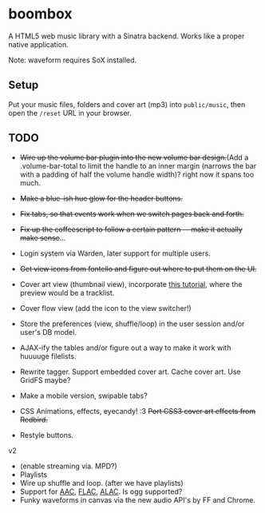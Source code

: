 boombox
=======

A HTML5 web music library with a Sinatra backend. Works like a proper native application.

Note: waveform requires SoX installed.


## Setup

Put your music files, folders and cover art (mp3) into `public/music`, then open the `/reset` URL in your browser.


## TODO

* ~~Wire up the volume bar plugin into the new volume bar design.~~(Add a .volume-bar-total to limit the handle to an inner margin (narrows the bar with a padding of half the volume handle width)? right now it spans too much.
* ~~Make a blue-ish hue glow for the header buttons.~~
* ~~Fix tabs, so that events work when we switch pages back and forth.~~
* ~~Fix up the coffeescript to follow a certain pattern -- make it actually make sense~~...

* Login system via Warden, later support for multiple users.

* ~~Get view icons from fontello and figure out where to put them on the UI.~~
* Cover art view (thumbnail view), incorporate [this tutorial](http://tympanus.net/Tutorials/ThumbnailGridExpandingPreview/), where the preview would be a tracklist.
* Cover flow view (add the icon to the view switcher!)
* Store the preferences (view, shuffle/loop) in the user session and/or user's DB model.

* AJAX-ify the tables and/or figure out a way to make it work with huuuuge filelists.

* Rewrite tagger. Support embedded cover art. Cache cover art. Use GridFS maybe?

* Make a mobile version, swipable tabs?

* CSS Animations, effects, eyecandy! :3 ~~Port CSS3 cover art effects from Redbird.~~

* Restyle buttons.



v2

* (enable streaming via. MPD?)
* Playlists
* Wire up shuffle and loop. (after we have playlists)
* Support for [AAC](https://github.com/audiocogs/aac.js), [FLAC](https://github.com/audiocogs/flac.js), [ALAC](https://github.com/audiocogs/alac.js). Is ogg supported?
* Funky waveforms in canvas via the new audio API's by FF and Chrome.